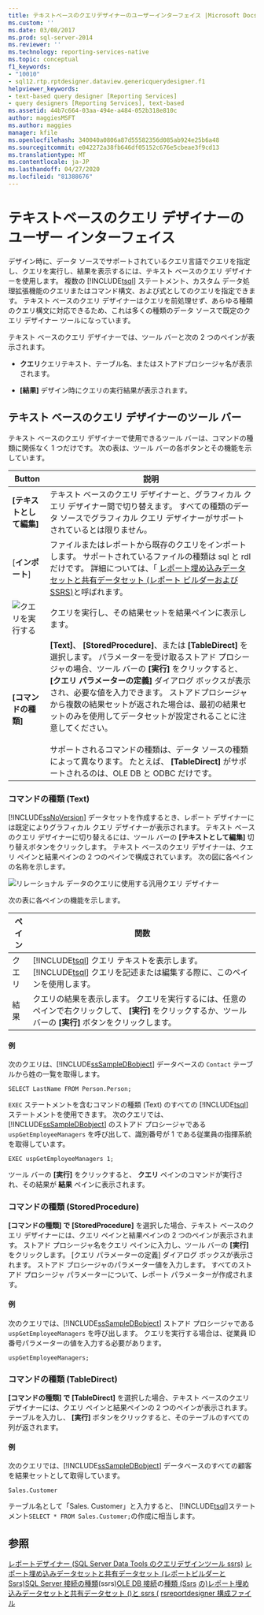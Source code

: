 ```yaml
---
title: テキストベースのクエリデザイナーのユーザーインターフェイス |Microsoft Docs
ms.custom: ''
ms.date: 03/08/2017
ms.prod: sql-server-2014
ms.reviewer: ''
ms.technology: reporting-services-native
ms.topic: conceptual
f1_keywords:
- "10010"
- sql12.rtp.rptdesigner.dataview.genericquerydesigner.f1
helpviewer_keywords:
- text-based query designer [Reporting Services]
- query designers [Reporting Services], text-based
ms.assetid: 44b7c664-03aa-494e-a484-052b318e810c
author: maggiesMSFT
ms.author: maggies
manager: kfile
ms.openlocfilehash: 340040a0806a87d55582356d085ab924e25b6a48
ms.sourcegitcommit: e042272a38fb646df05152c676e5cbeae3f9cd13
ms.translationtype: MT
ms.contentlocale: ja-JP
ms.lasthandoff: 04/27/2020
ms.locfileid: "81388676"
---
```

# <a name="text-based-query-designer-user-interface"></a>テキストベースのクエリ デザイナーのユーザー インターフェイス
  デザイン時に、データ ソースでサポートされているクエリ言語でクエリを指定し、クエリを実行し、結果を表示するには、テキスト ベースのクエリ デザイナーを使用します。 複数の [!INCLUDE[tsql](../includes/tsql-md.md)] ステートメント、カスタム データ処理拡張機能のクエリまたはコマンド構文、および式としてのクエリを指定できます。 テキスト ベースのクエリ デザイナーはクエリを前処理せず、あらゆる種類のクエリ構文に対応できるため、これは多くの種類のデータ ソースで既定のクエリ デザイナー ツールになっています。

 テキスト ベースのクエリ デザイナーでは、ツール バーと次の 2 つのペインが表示されます。

-   **クエリ**クエリテキスト、テーブル名、またはストアドプロシージャ名が表示されます。

-   **[結果]** デザイン時にクエリの実行結果が表示されます。

## <a name="text-based-query-designer-toolbar"></a>テキスト ベースのクエリ デザイナーのツール バー
 テキスト ベースのクエリ デザイナーで使用できるツール バーは、コマンドの種類に関係なく 1 つだけです。 次の表は、ツール バーの各ボタンとその機能を示しています。

|Button|説明|
|------------|-----------------|
|**[テキストとして編集]**|テキスト ベースのクエリ デザイナーと、グラフィカル クエリ デザイナー間で切り替えます。 すべての種類のデータ ソースでグラフィカル クエリ デザイナーがサポートされているとは限りません。|
|[**インポート**]|ファイルまたはレポートから既存のクエリをインポートします。 サポートされているファイルの種類は sql と rdl だけです。 詳細については、「 [レポート埋め込みデータセットと共有データセット &#40;レポート ビルダーおよび SSRS&#41;](report-data/report-embedded-datasets-and-shared-datasets-report-builder-and-ssrs.md)と呼ばれます。|
|![クエリを実行する](../analysis-services/media/rsqdicon-run.gif "クエリの実行")|クエリを実行し、その結果セットを結果ペインに表示します。|
|**[コマンドの種類]**|**[Text]**、 **[StoredProcedure]**、または **[TableDirect]** を選択します。 パラメーターを受け取るストアド プロシージャの場合、ツール バーの **[実行]** をクリックすると、 **[クエリ パラメーターの定義]** ダイアログ ボックスが表示され、必要な値を入力できます。 ストアドプロシージャから複数の結果セットが返された場合は、最初の結果セットのみを使用してデータセットが設定されることに注意してください。<br /><br /> サポートされるコマンドの種類は、データ ソースの種類によって異なります。 たとえば、 **[TableDirect]** がサポートされるのは、OLE DB と ODBC だけです。|

### <a name="command-type-text"></a>コマンドの種類 (Text)
 [!INCLUDE[ssNoVersion](../includes/ssnoversion-md.md)] データセットを作成するとき、レポート デザイナーには既定によりグラフィカル クエリ デザイナーが表示されます。 テキスト ベースのクエリ デザイナーに切り替えるには、ツール バーの **[テキストとして編集]** 切り替えボタンをクリックします。 テキスト ベースのクエリ デザイナーは、クエリ ペインと結果ペインの 2 つのペインで構成されています。 次の図に各ペインの名称を示します。

 ![リレーショナル データのクエリに使用する汎用クエリ デザイナー](../analysis-services/media/rsqd-dsaw-sql-generic.gif "リレーショナル データのクエリに使用する汎用クエリ デザイナー")

 次の表に各ペインの機能を示します。

|ペイン|関数|
|----------|--------------|
|クエリ|[!INCLUDE[tsql](../includes/tsql-md.md)] クエリ テキストを表示します。 [!INCLUDE[tsql](../includes/tsql-md.md)] クエリを記述または編集する際に、このペインを使用します。|
|結果|クエリの結果を表示します。 クエリを実行するには、任意のペインで右クリックして、 **[実行]** をクリックするか、ツール バーの **[実行]** ボタンをクリックします。|

#### <a name="example"></a>例
 次のクエリは、[!INCLUDE[ssSampleDBobject](../includes/sssampledbobject-md.md)] データベースの `Contact` テーブルから姓の一覧を取得します。

```
SELECT LastName FROM Person.Person;
```

 `EXEC` ステートメントを含むコマンドの種類 (Text) のすべての [!INCLUDE[tsql](../includes/tsql-md.md)] ステートメントを使用できます。 次のクエリでは、[!INCLUDE[ssSampleDBobject](../includes/sssampledbobject-md.md)] のストアド プロシージャである `uspGetEmployeeManagers` を呼び出して、識別番号が 1 である従業員の指揮系統を取得しています。

```
EXEC uspGetEmployeeManagers 1;
```

 ツール バーの **[実行]** をクリックすると、 **クエリ** ペインのコマンドが実行され、その結果が **結果** ペインに表示されます。

### <a name="command-type-storedprocedure"></a>コマンドの種類 (StoredProcedure)
 **[コマンドの種類] で [StoredProcedure]** を選択した場合、テキスト ベースのクエリ デザイナーには、クエリ ペインと結果ペインの 2 つのペインが表示されます。 ストアド プロシージャ名をクエリ ペインに入力し、ツール バーの **[実行]** をクリックします。 [クエリ パラメーターの定義] ダイアログ ボックスが表示されます。 ストアド プロシージャのパラメーター値を入力します。 すべてのストアド プロシージャ パラメーターについて、レポート パラメーターが作成されます。

#### <a name="example"></a>例
 次のクエリでは、[!INCLUDE[ssSampleDBobject](../includes/sssampledbobject-md.md)] ストアド プロシージャである `uspGetEmployeeManagers` を呼び出します。 クエリを実行する場合は、従業員 ID 番号パラメーターの値を入力する必要があります。

```
uspGetEmployeeManagers;
```

### <a name="command-type-tabledirect"></a>コマンドの種類 (TableDirect)
 **[コマンドの種類] で [TableDirect]** を選択した場合、テキスト ベースのクエリ デザイナーには、クエリ ペインと結果ペインの 2 つのペインが表示されます。 テーブルを入力し、 **[実行]** ボタンをクリックすると、そのテーブルのすべての列が返されます。

#### <a name="example"></a>例
 次のクエリでは、[!INCLUDE[ssSampleDBobject](../includes/sssampledbobject-md.md)] データベースのすべての顧客を結果セットとして取得しています。

 `Sales.Customer`

 テーブル名として「Sales. Customer」と入力すると、 [!INCLUDE[tsql](../includes/tsql-md.md)]ステートメント`SELECT * FROM Sales.Customer;`の作成に相当します。

## <a name="see-also"></a>参照
 [レポートデザイナー &#40;SQL Server Data Tools のクエリデザインツール ssrs&#41;](report-data/query-design-tools-ssrs.md) [レポート埋め込みデータセットと共有データセット &#40;レポートビルダーと Ssrs&#41;SQL Server 接続の](report-data/report-embedded-datasets-and-shared-datasets-report-builder-and-ssrs.md)[種類](report-data/sql-server-connection-type-ssrs.md)&#40;ssrs&#41;[OLE DB 接続](report-data/ole-db-connection-type-ssrs.md)の[種類 &#40;Ssrs](report-data/odbc-connection-type-ssrs.md) [の&#41;レポート埋め込みデータセットと共有データセット &#40;&#41;と ssrs &#40;](report-data/report-embedded-datasets-and-shared-datasets-report-builder-and-ssrs.md) [rsreportdesigner 構成ファイル](report-server/rsreportdesigner-configuration-file.md)


